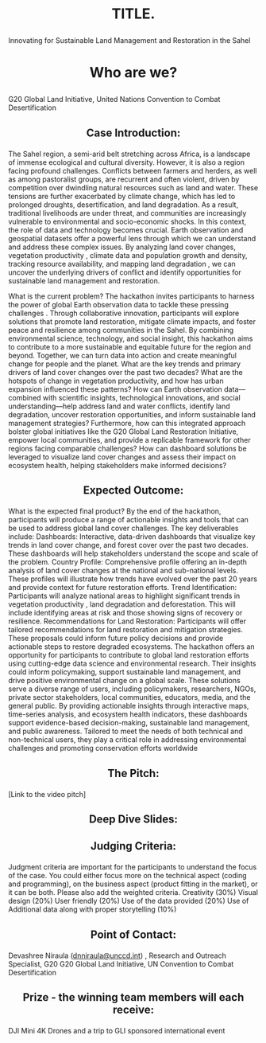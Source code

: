 # <p align="center"> TITLE. </p>

Innovating for Sustainable Land Management and Restoration in the Sahel

# <p align="center"> Who are we? </p>

G20 Global Land Initiative, United Nations Convention to Combat Desertification
## <p align="center"> Case Introduction: </p>
The Sahel region, a semi-arid belt stretching across Africa, is a landscape of immense ecological and cultural diversity. However, it is also a region facing profound challenges. Conflicts between farmers and herders, as well as among pastoralist groups, are recurrent and often violent, driven by competition over dwindling natural resources such as land and water. These tensions are further exacerbated by climate change, which has led to prolonged droughts, desertification, and land degradation. As a result, traditional livelihoods are under threat, and communities are increasingly vulnerable to environmental and socio-economic shocks.
In this context, the role of data and technology becomes crucial. Earth observation and geospatial datasets offer a powerful lens through which we can understand and address these complex issues. By analyzing land cover changes,  vegetation productivity , climate data and population growth and  density, tracking resource availability, and mapping land degradation , we can uncover the underlying drivers of conflict and identify opportunities for sustainable land management and restoration.

What is the current problem?
The hackathon invites participants to harness the power of global Earth observation data to tackle these pressing challenges . Through collaborative innovation, participants will explore solutions that promote land restoration, mitigate climate impacts, and foster peace and resilience among communities in the Sahel. By combining environmental science, technology, and social insight, this hackathon  aims to contribute to a more sustainable and equitable future for the region and beyond. Together, we can turn data into action and create meaningful change for people and the planet.
What are the key trends and primary drivers of land cover changes over the past two decades? What are the hotspots of change in vegetation productivity, and how has urban expansion influenced these patterns?
How can Earth observation data—combined with scientific insights, technological innovations, and social understanding—help address land and water conflicts, identify land degradation, uncover restoration opportunities, and inform sustainable land management strategies? Furthermore, how can this integrated approach bolster global initiatives like the G20 Global Land Restoration Initiative, empower local communities, and provide a replicable framework for other regions facing comparable challenges?
How can dashboard solutions be leveraged to visualize land cover changes and assess their impact on ecosystem health, helping stakeholders make informed decisions?


## <p align="center"> Expected Outcome: </p>

What is the expected final product?
By the end of the hackathon, participants will produce a range of actionable insights and tools that can be used to address global land cover challenges. The key deliverables include:
Dashboards: Interactive, data-driven dashboards that visualize key trends in land  cover  change, and forest cover over the past two decades. These dashboards will help stakeholders understand the scope and scale of the problem.
Country Profile: Comprehensive profile offering an in-depth analysis of land cover changes at the national and sub-national levels. These profiles will illustrate how trends have evolved over the past 20 years and provide context for future restoration efforts.
Trend Identification: Participants will analyze national areas to highlight significant trends in vegetation productivity , land degradation and deforestation. This will include identifying areas at risk and those showing signs of recovery or resilience.
Recommendations for Land Restoration: Participants will offer tailored recommendations for land restoration and mitigation strategies. These proposals could inform future policy decisions and provide actionable steps to restore degraded ecosystems.
The hackathon offers an opportunity for participants to contribute to global land restoration efforts using cutting-edge data science and environmental research. Their insights could inform policymaking, support sustainable land management, and drive positive environmental change on a global scale.
These solutions serve a diverse range of users, including policymakers, researchers, NGOs, private sector stakeholders, local communities, educators, media, and the general public. By providing actionable insights through interactive maps, time-series analysis, and ecosystem health indicators, these dashboards support evidence-based decision-making, sustainable land management, and public awareness. Tailored to meet the needs of both technical and non-technical users, they play a critical role in addressing environmental challenges and promoting conservation efforts worldwide



## <p align="center"> The Pitch: </p>
[Link to the video pitch]

## <p align="center"> Deep Dive Slides: </p>

<p align="center">  </p>

## <p align="center"> Judging Criteria: </p>
Judgment criteria are important for the participants to understand the focus of the case. You could either focus more on the technical aspect (coding and programming), on the business aspect (product fitting in the market), or it can be both. Please also add the weighted criteria.
Creativity (30%)
Visual design (20%)
User friendly  (20%)
Use of the data provided  (20%)
Use of Additional data along with proper storytelling (10%)

## <p align="center"> Point of Contact: </p>
Devashree Niraula (dnniraula@unccd.int) , Research and Outreach Specialist, G20  G20 Global Land Initiative, UN Convention to Combat Desertification

## <p align="center"> Prize - the winning team members will each receive: </p>
DJI Mini 4K Drones and a trip to GLI sponsored international event 
